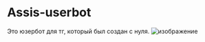 # Assis-userbot
Это юзербот для тг, который был создан с нуля.
![изображение](https://github.com/Blaing7542/Assis-userbot/assets/127663348/504b2ac5-9182-4151-aed6-8f5a99fcac13)
